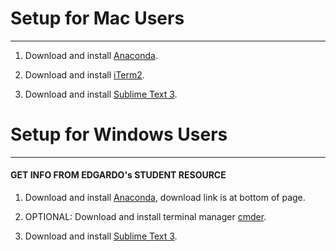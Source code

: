 # Setup for Mac Users
---
1. Download and install [Anaconda](https://repo.anaconda.com/archive/Anaconda3-2020.07-MacOSX-x86_64.pkg).

2. Download and install [iTerm2](https://iterm2.com/downloads.html).

3. Download and install [Sublime Text 3](https://www.sublimetext.com/3).


# Setup for Windows Users
---
#### GET INFO FROM EDGARDO's STUDENT RESOURCE

1. Download and install [Anaconda](https://www.anaconda.com/products/individual), download link is at bottom of page.

2. OPTIONAL: Download and install terminal manager [cmder](https://cmder.net//).

3. Download and install [Sublime Text 3](https://www.sublimetext.com/3).



